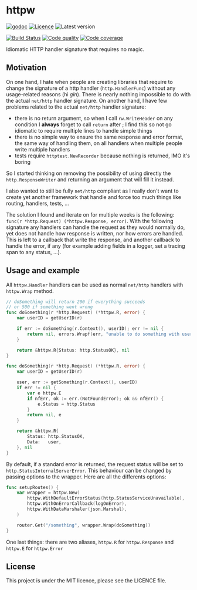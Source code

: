 # httpw

[![godoc](https://img.shields.io/badge/godoc-reference-blue.svg?style=for-the-badge)](https://godoc.org/github.com/krostar/httpw)
[![Licence](https://img.shields.io/github/license/krostar/httpw.svg?style=for-the-badge)](https://tldrlegal.com/license/mit-license)
![Latest version](https://img.shields.io/github/tag/krostar/httpw.svg?style=for-the-badge)

[![Build Status](https://img.shields.io/travis/krostar/httpw/master.svg?style=for-the-badge)](https://travis-ci.org/krostar/httpw)
[![Code quality](https://img.shields.io/codacy/grade/84f74110bd71455ea3a20b4163be7010/master.svg?style=for-the-badge)](https://app.codacy.com/project/krostar/httpw/dashboard)
[![Code coverage](https://img.shields.io/codacy/coverage/84f74110bd71455ea3a20b4163be7010.svg?style=for-the-badge)](https://app.codacy.com/project/krostar/httpw/dashboard)

Idiomatic HTTP handler signature that requires no magic.

## Motivation

On one hand, I hate when people are creating libraries that require
to change the signature of a http handler (`http.HandlerFunc`)
without any usage-related reasons (hi _gin_).
There is nearly nothing impossible to do with the actual `net/http` handler signature. On another hand, I have few problems related to the actual `net/http` handler signature:

-   there is no return argument, so when I call `rw.WriteHeader` on any condition
    I **always** forget to call `return` after ; I find this so not go idiomatic
    to require multiple lines to handle simple things
-   there is no simple way to ensure the same response and error format,
    the same way of handling them, on all handlers when multiple people
    write multiple handlers
-   tests require `httptest.NewRecorder` because nothing is returned,
    IMO it's boring

So I started thinking on removing the possibility of using directly the 
`http.ResponseWriter` and returning an argument that will fill it instead.

I also wanted to still be fully `net/http` compliant as I really don't want to
create yet another framework that handle and force too much things like routing,
handlers, tests, ...

The solution I found and iterate on for multiple weeks is the following:
`func(r *http.Request) (*httpw.Response, error)`. With the following signature
any handlers can handle the request as they would normally do, yet does not handle
how response is written, nor how errors are handled. This is left to a callback
that write the response, and another callback to handle the error, if any (for
example adding fields in a logger, set a tracing span to any status, ...).

## Usage and example

All `httpw.Handler` handlers can be used as normal `net/http` handlers with
`httpw.Wrap` method.

```go
// doSomething will return 200 if everything succeeds
// or 500 if something went wrong
func doSomething(r *http.Request) (*httpw.R, error) {
    var userID = getUserID(r)

    if err := doSomething(r.Context(), userID); err != nil {
        return nil, errors.Wrapf(err, "unable to do something with user %s", userID)
    }

    return &httpw.R{Status: http.StatusOK}, nil
}
```

```go
func doSomething(r *http.Request) (*httpw.R, error) {
    var userID = getUserID(r)

    user, err := getSomething(r.Context(), userID)
    if err != nil {
        var e httpw.E
        if nfErr, ok := err.(NotFoundError); ok && nfErr() {
            e.Status = http.Status
        }
        return nil, e
    }

    return &httpw.R{
        Status: http.StatusOK,
        Data:   user,
    }, nil
}
```

By default, if a standard error is returned, the request status will be set to
`http.StatusInternalServerError`. This behaviour can be changed by passing options
to the wrapper. Here are all the differents options:

```go
func setupRoutes() {
    var wrapper = httpw.New(
        httpw.WithDefaultErrorStatus(http.StatusServiceUnavailable),
        httpw.WithOnErrorCallback(logOnError),
        httpw.WithDataMarshaler(json.Marshal),
    )

    router.Get("/something", wrapper.Wrap(doSomething))
}
```

One last things: there are two aliases, `httpw.R` for `httpw.Response` and
`httpw.E` for `httpw.Error`

## License

This project is under the MIT licence, please see the LICENCE file.
